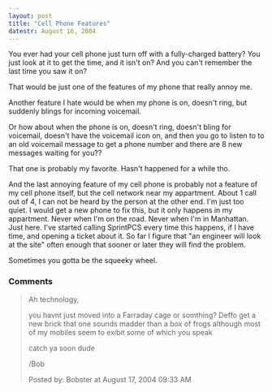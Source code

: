 ```yaml
---
layout: post
title: "Cell Phone Features"
datestr: August 16, 2004
---
```


You ever had your cell phone just turn off with a fully-charged battery?  You just look at it to get the time, and it isn't on? And you can't remember the last time you saw it on?

That would be just one of the features of my phone that really annoy me.

Another feature I hate would be when my phone is on, doesn't ring, but suddenly blings for incoming voicemail.

Or how about when the phone is on, doesn't ring, doesn't bling for voicemail, doesn't have the voicemail icon on, and then you go to listen to to an old voicemail message to get a phone number and there are 8 new messages waiting for you??

That one is probably my favorite.  Hasn't happened for a while tho.

And the last annoying feature of my cell phone is probably not a feature of my cell phone itself, but the cell network near my appartment.  About 1 call out of 4, I can not be heard by the person at the other end.  I'm just too quiet.  I would get a new phone to fix this, but it only happens in my appartment.  Never when I'm on the road. Never when I'm in Manhattan.  Just here.  I've started calling SprintPCS every time this happens, if I have time, and opening a ticket about it.  So far I figure that "an engineer will look at the site" often enough that sooner or later they will find the problem.

Sometimes you gotta be the squeeky wheel.

### Comments

<blockquote>
Ah technology,

you havnt just moved into a Farraday cage or somthing? Deffo get a new brick that one sounds madder than a box of frogs although most of my mobiles seem to exibit some of which you speak

catch ya soon dude

/Bob
<div class="post-meta">Posted by: Bobster at August 17, 2004 09:33 AM</div> </blockquote>

